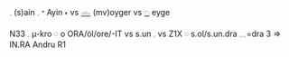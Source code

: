 𓈒 (s)ain 𓈒 𐤏 Ayin 𐎓 vs [𓁹](𓁹) (mv)oyger vs [𓆇](𓆇) eyge  

N33 𓈒 µ-kro 𓏸 o ORA/öl/ore/-IT vs s.un 𓈒  vs Z1X 𓏸 s.ol/s.un.dra 𓈓=dra 3 => IN.RA Andru R1  